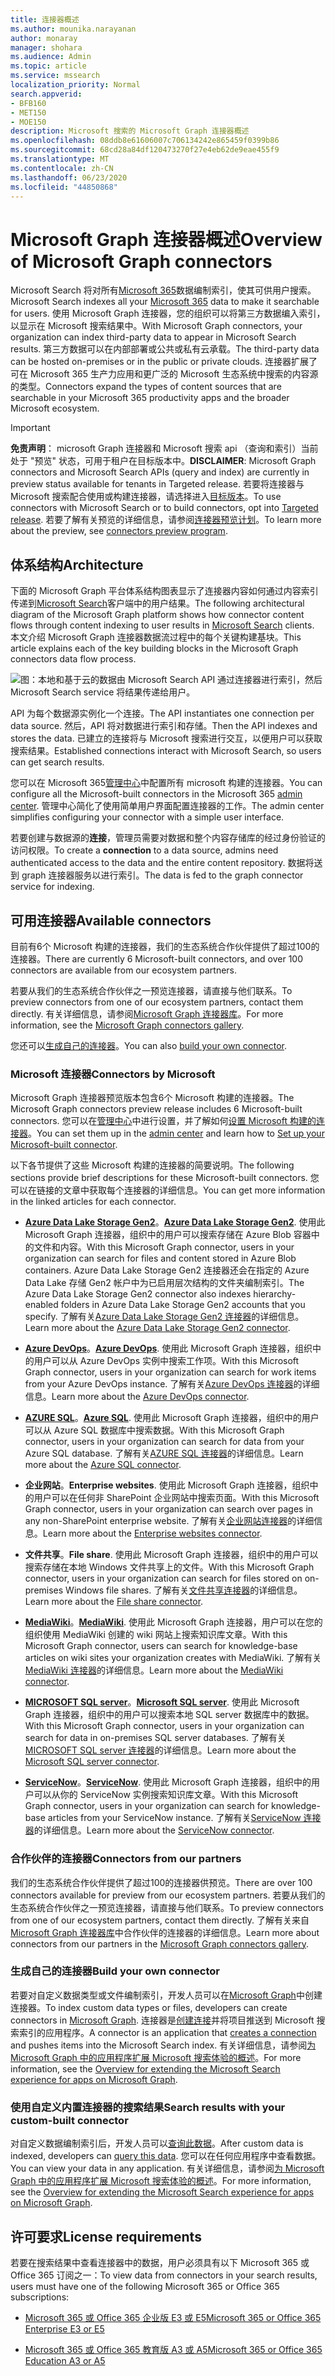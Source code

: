 ```yaml
---
title: 连接器概述
ms.author: mounika.narayanan
author: monaray
manager: shohara
ms.audience: Admin
ms.topic: article
ms.service: mssearch
localization_priority: Normal
search.appverid:
- BFB160
- MET150
- MOE150
description: Microsoft 搜索的 Microsoft Graph 连接器概述
ms.openlocfilehash: 08ddb8e61606007c706134242e865459f0399b86
ms.sourcegitcommit: 68cd28a84df120473270f27e4eb62de9eae455f9
ms.translationtype: MT
ms.contentlocale: zh-CN
ms.lasthandoff: 06/23/2020
ms.locfileid: "44850868"
---
```

# <a name="overview-of-microsoft-graph-connectors"></a><span data-ttu-id="1dbf9-103">Microsoft Graph 连接器概述</span><span class="sxs-lookup"><span data-stu-id="1dbf9-103">Overview of Microsoft Graph connectors</span></span>

<span data-ttu-id="1dbf9-104">Microsoft Search 将对所有[Microsoft 365](https://www.microsoft.com/microsoft-365)数据编制索引，使其可供用户搜索。</span><span class="sxs-lookup"><span data-stu-id="1dbf9-104">Microsoft Search indexes all your [Microsoft 365](https://www.microsoft.com/microsoft-365) data to make it searchable for users.</span></span> <span data-ttu-id="1dbf9-105">使用 Microsoft Graph 连接器，您的组织可以将第三方数据编入索引，以显示在 Microsoft 搜索结果中。</span><span class="sxs-lookup"><span data-stu-id="1dbf9-105">With Microsoft Graph connectors, your organization can index third-party data to appear in Microsoft Search results.</span></span> <span data-ttu-id="1dbf9-106">第三方数据可以在内部部署或公共或私有云承载。</span><span class="sxs-lookup"><span data-stu-id="1dbf9-106">The third-party data can be hosted on-premises or in the public or private clouds.</span></span> <span data-ttu-id="1dbf9-107">连接器扩展了可在 Microsoft 365 生产力应用和更广泛的 Microsoft 生态系统中搜索的内容源的类型。</span><span class="sxs-lookup"><span data-stu-id="1dbf9-107">Connectors expand the types of content sources that are searchable in your Microsoft 365 productivity apps and the broader Microsoft ecosystem.</span></span>

> [!IMPORTANT]
> <span data-ttu-id="1dbf9-108">**免责声明**： microsoft Graph 连接器和 Microsoft 搜索 api （查询和索引）当前处于 "预览" 状态，可用于租户在目标版本中。</span><span class="sxs-lookup"><span data-stu-id="1dbf9-108">**DISCLAIMER**: Microsoft Graph connectors and Microsoft Search APIs (query and index) are currently in preview status available for tenants in Targeted release.</span></span> <span data-ttu-id="1dbf9-109">若要将连接器与 Microsoft 搜索配合使用或构建连接器，请选择进入[目标版本](https://docs.microsoft.com/office365/admin/manage/release-options-in-office-365?view=o365-worldwide)。</span><span class="sxs-lookup"><span data-stu-id="1dbf9-109">To use connectors with Microsoft Search or to build connectors, opt into [Targeted release](https://docs.microsoft.com/office365/admin/manage/release-options-in-office-365?view=o365-worldwide).</span></span> <span data-ttu-id="1dbf9-110">若要了解有关预览的详细信息，请参阅[连接器预览计划](connectors-preview.md)。</span><span class="sxs-lookup"><span data-stu-id="1dbf9-110">To learn more about the preview, see [connectors preview program](connectors-preview.md).</span></span>

## <a name="architecture"></a><span data-ttu-id="1dbf9-111">体系结构</span><span class="sxs-lookup"><span data-stu-id="1dbf9-111">Architecture</span></span>

<span data-ttu-id="1dbf9-112">下面的 Microsoft Graph 平台体系结构图表显示了连接器内容如何通过内容索引传递到[Microsoft Search](https://docs.microsoft.com/microsoftsearch/overview-microsoft-search)客户端中的用户结果。</span><span class="sxs-lookup"><span data-stu-id="1dbf9-112">The following architectural diagram of the Microsoft Graph platform shows how connector content flows through content indexing to user results in [Microsoft Search](https://docs.microsoft.com/microsoftsearch/overview-microsoft-search) clients.</span></span> <span data-ttu-id="1dbf9-113">本文介绍 Microsoft Graph 连接器数据流过程中的每个关键构建基块。</span><span class="sxs-lookup"><span data-stu-id="1dbf9-113">This article explains each of the key building blocks in the Microsoft Graph connectors data flow process.</span></span>

![图：本地和基于云的数据由 Microsoft Search API 通过连接器进行索引，然后 Microsoft Search service 将结果传递给用户。](media/highlevel-connectors_FINAL.png)

<span data-ttu-id="1dbf9-115">API 为每个数据源实例化一个连接。</span><span class="sxs-lookup"><span data-stu-id="1dbf9-115">The API instantiates one connection per data source.</span></span> <span data-ttu-id="1dbf9-116">然后，API 将对数据进行索引和存储。</span><span class="sxs-lookup"><span data-stu-id="1dbf9-116">Then the API indexes and stores the data.</span></span> <span data-ttu-id="1dbf9-117">已建立的连接将与 Microsoft 搜索进行交互，以便用户可以获取搜索结果。</span><span class="sxs-lookup"><span data-stu-id="1dbf9-117">Established connections interact with Microsoft Search, so users can get search results.</span></span>

<span data-ttu-id="1dbf9-118">您可以在 Microsoft 365[管理中心](https://admin.microsoft.com)中配置所有 microsoft 构建的连接器。</span><span class="sxs-lookup"><span data-stu-id="1dbf9-118">You can configure all the Microsoft-built connectors in the Microsoft 365 [admin center](https://admin.microsoft.com).</span></span> <span data-ttu-id="1dbf9-119">管理中心简化了使用简单用户界面配置连接器的工作。</span><span class="sxs-lookup"><span data-stu-id="1dbf9-119">The admin center simplifies configuring your connector with a simple user interface.</span></span>

<span data-ttu-id="1dbf9-120">若要创建与数据源的**连接**，管理员需要对数据和整个内容存储库的经过身份验证的访问权限。</span><span class="sxs-lookup"><span data-stu-id="1dbf9-120">To create a **connection** to a data source, admins need authenticated access to the data and the entire content repository.</span></span> <span data-ttu-id="1dbf9-121">数据将送到 graph 连接器服务以进行索引。</span><span class="sxs-lookup"><span data-stu-id="1dbf9-121">The data is fed to the graph connector service for indexing.</span></span>

## <a name="available-connectors"></a><span data-ttu-id="1dbf9-122">可用连接器</span><span class="sxs-lookup"><span data-stu-id="1dbf9-122">Available connectors</span></span>

<span data-ttu-id="1dbf9-123">目前有6个 Microsoft 构建的连接器，我们的生态系统合作伙伴提供了超过100的连接器。</span><span class="sxs-lookup"><span data-stu-id="1dbf9-123">There are currently 6 Microsoft-built connectors, and over 100 connectors are available from our ecosystem partners.</span></span>

<span data-ttu-id="1dbf9-124">若要从我们的生态系统合作伙伴之一预览连接器，请直接与他们联系。</span><span class="sxs-lookup"><span data-stu-id="1dbf9-124">To preview connectors from one of our ecosystem partners, contact them directly.</span></span> <span data-ttu-id="1dbf9-125">有关详细信息，请参阅[Microsoft Graph 连接器库](connectors-gallery.md)。</span><span class="sxs-lookup"><span data-stu-id="1dbf9-125">For more information, see the [Microsoft Graph connectors gallery](connectors-gallery.md).</span></span>

<span data-ttu-id="1dbf9-126">您还可以[生成自己的连接器](https://docs.microsoft.com/graph/search-concept-overview)。</span><span class="sxs-lookup"><span data-stu-id="1dbf9-126">You can also [build your own connector](https://docs.microsoft.com/graph/search-concept-overview).</span></span>

### <a name="connectors-by-microsoft"></a><span data-ttu-id="1dbf9-127">Microsoft 连接器</span><span class="sxs-lookup"><span data-stu-id="1dbf9-127">Connectors by Microsoft</span></span>

<span data-ttu-id="1dbf9-128">Microsoft Graph 连接器预览版本包含6个 Microsoft 构建的连接器。</span><span class="sxs-lookup"><span data-stu-id="1dbf9-128">The Microsoft Graph connectors preview release includes 6 Microsoft-built connectors.</span></span> <span data-ttu-id="1dbf9-129">您可以在[管理中心](https://admin.microsoft.com)中进行设置，并了解如何[设置 Microsoft 构建的连接器](configure-connector.md)。</span><span class="sxs-lookup"><span data-stu-id="1dbf9-129">You can set them up in the [admin center](https://admin.microsoft.com) and learn how to [Set up your Microsoft-built connector](configure-connector.md).</span></span>

<span data-ttu-id="1dbf9-130">以下各节提供了这些 Microsoft 构建的连接器的简要说明。</span><span class="sxs-lookup"><span data-stu-id="1dbf9-130">The following sections provide brief descriptions for these Microsoft-built connectors.</span></span> <span data-ttu-id="1dbf9-131">您可以在链接的文章中获取每个连接器的详细信息。</span><span class="sxs-lookup"><span data-stu-id="1dbf9-131">You can get more information in the linked articles for each connector.</span></span>

- <span data-ttu-id="1dbf9-132">**[Azure Data Lake Storage Gen2](https://docs.microsoft.com/azure/storage/blobs/data-lake-storage-introduction)**。</span><span class="sxs-lookup"><span data-stu-id="1dbf9-132">**[Azure Data Lake Storage Gen2](https://docs.microsoft.com/azure/storage/blobs/data-lake-storage-introduction)**.</span></span> <span data-ttu-id="1dbf9-133">使用此 Microsoft Graph 连接器，组织中的用户可以搜索存储在 Azure Blob 容器中的文件和内容。</span><span class="sxs-lookup"><span data-stu-id="1dbf9-133">With this Microsoft Graph connector, users in your organization can search for files and content stored in Azure Blob containers.</span></span> <span data-ttu-id="1dbf9-134">Azure Data Lake Storage Gen2 连接器还会在指定的 Azure Data Lake 存储 Gen2 帐户中为已启用层次结构的文件夹编制索引。</span><span class="sxs-lookup"><span data-stu-id="1dbf9-134">The Azure Data Lake Storage Gen2 connector also indexes hierarchy-enabled folders in Azure Data Lake Storage Gen2 accounts that you specify.</span></span>
<span data-ttu-id="1dbf9-135">了解有关[Azure Data Lake Storage Gen2 连接器](azure-data-lake-connector.md)的详细信息。</span><span class="sxs-lookup"><span data-stu-id="1dbf9-135">Learn more about the [Azure Data Lake Storage Gen2 connector](azure-data-lake-connector.md).</span></span>

- <span data-ttu-id="1dbf9-136">**[Azure DevOps](https://azure.microsoft.com/services/devops)**。</span><span class="sxs-lookup"><span data-stu-id="1dbf9-136">**[Azure DevOps](https://azure.microsoft.com/services/devops)**.</span></span> <span data-ttu-id="1dbf9-137">使用此 Microsoft Graph 连接器，组织中的用户可以从 Azure DevOps 实例中搜索工作项。</span><span class="sxs-lookup"><span data-stu-id="1dbf9-137">With this Microsoft Graph connector, users in your organization can search for work items from your Azure DevOps instance.</span></span>
<span data-ttu-id="1dbf9-138">了解有关[Azure DevOps 连接器](azure-devops-connector.md)的详细信息。</span><span class="sxs-lookup"><span data-stu-id="1dbf9-138">Learn more about the [Azure DevOps connector](azure-devops-connector.md).</span></span>

- <span data-ttu-id="1dbf9-139">**[AZURE SQL](https://azure.microsoft.com/services/sql-database)**。</span><span class="sxs-lookup"><span data-stu-id="1dbf9-139">**[Azure SQL](https://azure.microsoft.com/services/sql-database)**.</span></span> <span data-ttu-id="1dbf9-140">使用此 Microsoft Graph 连接器，组织中的用户可以从 Azure SQL 数据库中搜索数据。</span><span class="sxs-lookup"><span data-stu-id="1dbf9-140">With this Microsoft Graph connector, users in your organization can search for data from your Azure SQL database.</span></span>
<span data-ttu-id="1dbf9-141">了解有关[AZURE SQL 连接器](MSSQL-connector.md)的详细信息。</span><span class="sxs-lookup"><span data-stu-id="1dbf9-141">Learn more about the [Azure SQL connector](MSSQL-connector.md).</span></span>

- <span data-ttu-id="1dbf9-142">**企业网站**。</span><span class="sxs-lookup"><span data-stu-id="1dbf9-142">**Enterprise websites**.</span></span> <span data-ttu-id="1dbf9-143">使用此 Microsoft Graph 连接器，组织中的用户可以在任何非 SharePoint 企业网站中搜索页面。</span><span class="sxs-lookup"><span data-stu-id="1dbf9-143">With this Microsoft Graph connector, users in your organization can search over pages in any non-SharePoint enterprise website.</span></span>
<span data-ttu-id="1dbf9-144">了解有关[企业网站连接器](enterprise-web-connector.md)的详细信息。</span><span class="sxs-lookup"><span data-stu-id="1dbf9-144">Learn more about the [Enterprise websites connector](enterprise-web-connector.md).</span></span>

- <span data-ttu-id="1dbf9-145">**文件共享**。</span><span class="sxs-lookup"><span data-stu-id="1dbf9-145">**File share**.</span></span> <span data-ttu-id="1dbf9-146">使用此 Microsoft Graph 连接器，组织中的用户可以搜索存储在本地 Windows 文件共享上的文件。</span><span class="sxs-lookup"><span data-stu-id="1dbf9-146">With this Microsoft Graph connector, users in your organization can search for files stored on on-premises Windows file shares.</span></span>
<span data-ttu-id="1dbf9-147">了解有关[文件共享连接器](file-share-connector.md)的详细信息。</span><span class="sxs-lookup"><span data-stu-id="1dbf9-147">Learn more about the [File share connector](file-share-connector.md).</span></span>

- <span data-ttu-id="1dbf9-148">**[MediaWiki](https://www.mediawiki.org/wiki/MediaWiki)**。</span><span class="sxs-lookup"><span data-stu-id="1dbf9-148">**[MediaWiki](https://www.mediawiki.org/wiki/MediaWiki)**.</span></span> <span data-ttu-id="1dbf9-149">使用此 Microsoft Graph 连接器，用户可以在您的组织使用 MediaWiki 创建的 wiki 网站上搜索知识库文章。</span><span class="sxs-lookup"><span data-stu-id="1dbf9-149">With this Microsoft Graph connector, users can search for knowledge-base articles on wiki sites your organization creates with MediaWiki.</span></span>
<span data-ttu-id="1dbf9-150">了解有关[MediaWiki 连接器](mediawiki-connector.md)的详细信息。</span><span class="sxs-lookup"><span data-stu-id="1dbf9-150">Learn more about the [MediaWiki connector](mediawiki-connector.md).</span></span>

- <span data-ttu-id="1dbf9-151">**[MICROSOFT SQL server](https://www.microsoft.com/sql-server/sql-server-2017)**。</span><span class="sxs-lookup"><span data-stu-id="1dbf9-151">**[Microsoft SQL server](https://www.microsoft.com/sql-server/sql-server-2017)**.</span></span> <span data-ttu-id="1dbf9-152">使用此 Microsoft Graph 连接器，组织中的用户可以搜索本地 SQL server 数据库中的数据。</span><span class="sxs-lookup"><span data-stu-id="1dbf9-152">With this Microsoft Graph connector, users in your organization can search for data in on-premises SQL server databases.</span></span>
<span data-ttu-id="1dbf9-153">了解有关[MICROSOFT SQL server 连接器](MSSQL-connector.md)的详细信息。</span><span class="sxs-lookup"><span data-stu-id="1dbf9-153">Learn more about the [Microsoft SQL server connector](MSSQL-connector.md).</span></span>

- <span data-ttu-id="1dbf9-154">**[ServiceNow](https://www.servicenow.com)**。</span><span class="sxs-lookup"><span data-stu-id="1dbf9-154">**[ServiceNow](https://www.servicenow.com)**.</span></span> <span data-ttu-id="1dbf9-155">使用此 Microsoft Graph 连接器，组织中的用户可以从你的 ServiceNow 实例搜索知识库文章。</span><span class="sxs-lookup"><span data-stu-id="1dbf9-155">With this Microsoft Graph connector, users in your organization can search for knowledge-base articles from your ServiceNow instance.</span></span>
<span data-ttu-id="1dbf9-156">了解有关[ServiceNow 连接器](servicenow-connector.md)的详细信息。</span><span class="sxs-lookup"><span data-stu-id="1dbf9-156">Learn more about the [ServiceNow connector](servicenow-connector.md).</span></span>

### <a name="connectors-from-our-partners"></a><span data-ttu-id="1dbf9-157">合作伙伴的连接器</span><span class="sxs-lookup"><span data-stu-id="1dbf9-157">Connectors from our partners</span></span>

<span data-ttu-id="1dbf9-158">我们的生态系统合作伙伴提供了超过100的连接器供预览。</span><span class="sxs-lookup"><span data-stu-id="1dbf9-158">There are over 100 connectors available for preview from our ecosystem partners.</span></span> <span data-ttu-id="1dbf9-159">若要从我们的生态系统合作伙伴之一预览连接器，请直接与他们联系。</span><span class="sxs-lookup"><span data-stu-id="1dbf9-159">To preview connectors from one of our ecosystem partners, contact them directly.</span></span>
<span data-ttu-id="1dbf9-160">了解有关来自[Microsoft Graph 连接器库](connectors-gallery.md)中合作伙伴的连接器的详细信息。</span><span class="sxs-lookup"><span data-stu-id="1dbf9-160">Learn more about connectors from our partners in the [Microsoft Graph connectors gallery](connectors-gallery.md).</span></span>

### <a name="build-your-own-connector"></a><span data-ttu-id="1dbf9-161">生成自己的连接器</span><span class="sxs-lookup"><span data-stu-id="1dbf9-161">Build your own connector</span></span>

<span data-ttu-id="1dbf9-162">若要对自定义数据类型或文件编制索引，开发人员可以在[Microsoft Graph](https://developer.microsoft.com/graph/)中创建连接器。</span><span class="sxs-lookup"><span data-stu-id="1dbf9-162">To index custom data types or files, developers can create connectors in [Microsoft Graph](https://developer.microsoft.com/graph/).</span></span> <span data-ttu-id="1dbf9-163">连接器是[创建连接](https://docs.microsoft.com/graph/search-index-manage-connections)并将项目推送到 Microsoft 搜索索引的应用程序。</span><span class="sxs-lookup"><span data-stu-id="1dbf9-163">A connector is an application that [creates a connection](https://docs.microsoft.com/graph/search-index-manage-connections) and pushes items into the Microsoft Search index.</span></span> <span data-ttu-id="1dbf9-164">有关详细信息，请参阅[为 Microsoft Graph 中的应用程序扩展 Microsoft 搜索体验的概述](https://docs.microsoft.com/graph/search-concept-overview)。</span><span class="sxs-lookup"><span data-stu-id="1dbf9-164">For more information, see the [Overview for extending the Microsoft Search experience for apps on Microsoft Graph](https://docs.microsoft.com/graph/search-concept-overview).</span></span>

### <a name="search-results-with-your-custom-built-connector"></a><span data-ttu-id="1dbf9-165">使用自定义内置连接器的搜索结果</span><span class="sxs-lookup"><span data-stu-id="1dbf9-165">Search results with your custom-built connector</span></span>

<span data-ttu-id="1dbf9-166">对自定义数据编制索引后，开发人员可以[查询此数据](https://docs.microsoft.com/graph/search-concept-custom-types)。</span><span class="sxs-lookup"><span data-stu-id="1dbf9-166">After custom data is indexed, developers can [query this data](https://docs.microsoft.com/graph/search-concept-custom-types).</span></span> <span data-ttu-id="1dbf9-167">您可以在任何应用程序中查看数据。</span><span class="sxs-lookup"><span data-stu-id="1dbf9-167">You can view your data in any application.</span></span> <span data-ttu-id="1dbf9-168">有关详细信息，请参阅[为 Microsoft Graph 中的应用程序扩展 Microsoft 搜索体验的概述](https://docs.microsoft.com/graph/search-concept-overview)。</span><span class="sxs-lookup"><span data-stu-id="1dbf9-168">For more information, see the [Overview for extending the Microsoft Search experience for apps on Microsoft Graph](https://docs.microsoft.com/graph/search-concept-overview).</span></span>

## <a name="license-requirements"></a><span data-ttu-id="1dbf9-169">许可要求</span><span class="sxs-lookup"><span data-stu-id="1dbf9-169">License requirements</span></span>

<span data-ttu-id="1dbf9-170">若要在搜索结果中查看连接器中的数据，用户必须具有以下 Microsoft 365 或 Office 365 订阅之一：</span><span class="sxs-lookup"><span data-stu-id="1dbf9-170">To view data from connectors in your search results, users must have one of the following Microsoft 365 or Office 365 subscriptions:</span></span>

- [<span data-ttu-id="1dbf9-171">Microsoft 365 或 Office 365 企业版 E3 或 E5</span><span class="sxs-lookup"><span data-stu-id="1dbf9-171">Microsoft 365 or Office 365 Enterprise E3 or E5</span></span>](https://www.microsoft.com/microsoft-365/compare-all-microsoft-365-plans)

- [<span data-ttu-id="1dbf9-172">Microsoft 365 或 Office 365 教育版 A3 或 A5</span><span class="sxs-lookup"><span data-stu-id="1dbf9-172">Microsoft 365 or Office 365 Education A3 or A5</span></span>](https://www.microsoft.com/microsoft-365/academic/compare-office-365-education-plans?activetab=tab:primaryr1)
